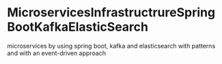 # MicroservicesInfrastructrureSpringBootKafkaElasticSearch
microservices by using spring boot, kafka and elasticsearch with patterns and with an event-driven approach
